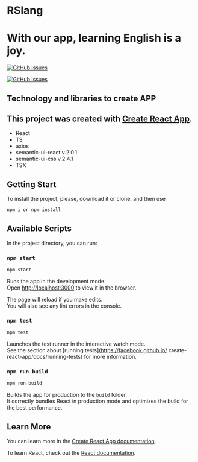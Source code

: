 # RSlang  
# With our app, learning English is a joy.

[![GitHub issues](https://img.shields.io/github/issues/juliachruszczowaH/rslang?style=plastic)](https://github.com/juliachruszczowaH/rslang)

[![GitHub issues](https://img.shields.io/github/issues/juliachruszczowaH/rslang)](https://github.com/juliachruszczowaH/rslang/issues)
## Technology and libraries to create APP
## This project was created with [Create React App](https://github.com/facebook/create-react-app).

* React
* TS
* axios
* semantic-ui-react v.2.0.1
* semantic-ui-css v.2.4.1
* TSX

## Getting Start
To install the project, please, download it or clone, and then use

```sh
npm i or npm install
```
## Available Scripts

In the project directory, you can run:
### `npm start`

```sh
npm start
```
Runs the app in the development mode.<br/>
Open [http://localhost:3000](http://localhost:3000) to view it in
the browser.

The page will reload if you make edits.<br />
You will also see any lint errors in the console.

### `npm test`
```sh
npm test
```

Launches the test runner in the interactive watch mode.<br />
See the section about [running tests](https://facebook.github.io/
create-react-app/docs/running-tests) for more information.

### `npm run build`

```sh
npm run build
```

Builds the app for production to the `build` folder.<br />
It correctly bundles React in production mode and optimizes the 
build for the best performance. 

## Learn More

You can learn more in the [Create React App documentation](https://facebook.github.io/create-react-app/docs/getting-started).

To learn React, check out the [React documentation](https://reactjs.org/).